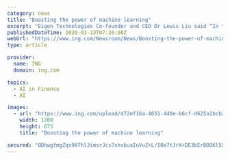 ```yaml
---
category: news
title: "Boosting the power of machine learning"
excerpt: "Eigen Technologies Co-founder and CEO Dr Lewis Liu said “In the years we have worked with ING we have found them to have some of the most advanced thinking in the market on the application of machine learning in financial services, something that comes from their fantastic innovation culture.” “To have ING join us as both an investor and ..."
publishedDateTime: 2020-03-13T07:26:00Z
webUrl: "https://www.ing.com/Newsroom/News/Boosting-the-power-of-machine-learning.htm"
type: article

provider:
  name: ING
  domain: ing.com

topics:
  - AI in Finance
  - AI

images:
  - url: "https://www.ing.com/upload/d72ef16a-4651-440e-b6cf-d625a1bcb29f_orange-juice_1200x675.png"
    width: 1200
    height: 675
    title: "Boosting the power of machine learning"

secured: "ODhwgfmgZqs96ThlJimsrJcs7shvbuaIuVuZ+L/I0e7tJrX+DE3bErBOOKl55D1HkPzObrn69RvB2ERNbozfeF1Om2E9Jzj9Idc4OZOgOtNduYY1D4yh63Icz+kGkpj5uGCRMvE+hBb8IxOH3cacElMCN05Qoprr9rqW+mzafeCT3BXMm7EPX8KuC5GcybXR/5AZiysrQEYiEP9HyvFkpSMrptQ08fSZjxFprYK90sG0S2x4X3xJuFaDIeviDhl+63SfHNr8d68m3pRiDEFPKDfrEsfqPUSKkZvdu+P/tX9EoS8GFqRkuBArXGObegxUhf3/GC+3IMx/K1GVvSFinANCBRif4CnSzd4UVaZCR3ZYcME7sFpTxhqnJVAMiWXlRdCibDORRYvg9nzmo3DkndkgklSwEJsZwl858D7s1EzsXvjeD6PMKiOOSZNAmclEjdC1q0gJYAIfZO0+3MleCXR5FecbY3d2Er5IOyZKuow=;tDo2VCLESD/p9X7S2Irl8Q=="
---
```


